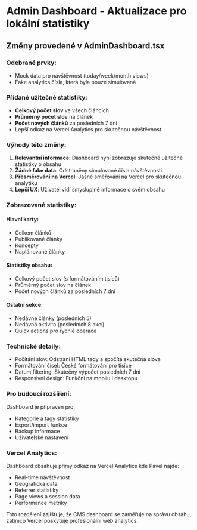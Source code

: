 # Admin Dashboard - Aktualizace pro lokální statistiky

## Změny provedené v AdminDashboard.tsx

### Odebrané prvky:
- Mock data pro návštěvnost (today/week/month views)
- Fake analytics čísla, která byla pouze simulovaná

### Přidané užitečné statistiky:
- **Celkový počet slov** ve všech článcích
- **Průměrný počet slov** na článek
- **Počet nových článků** za posledních 7 dní
- Lepší odkaz na Vercel Analytics pro skutečnou návštěvnost

### Výhody této změny:

1. **Relevantní informace**: Dashboard nyní zobrazuje skutečně užitečné statistiky o obsahu
2. **Žádné fake data**: Odstraněny simulované čísla návštěvnosti
3. **Přesměrování na Vercel**: Jasné směřování na Vercel pro skutečnou analytiku
4. **Lepší UX**: Uživatel vidí smysluplné informace o svém obsahu

### Zobrazované statistiky:

#### Hlavní karty:
- Celkem článků
- Publikované články  
- Koncepty
- Naplánované články

#### Statistiky obsahu:
- Celkový počet slov (s formátováním tisíců)
- Průměrný počet slov na článek
- Počet nových článků za posledních 7 dní

#### Ostatní sekce:
- Nedávné články (posledních 5)
- Nedávná aktivita (posledních 8 akcí)
- Quick actions pro rychlé operace

### Technické detaily:

- Počítání slov: Odstraní HTML tagy a spočítá skutečná slova
- Formátování čísel: České formátování pro tisíce
- Datum filtering: Skutečný výpočet posledních 7 dní
- Responsivní design: Funkční na mobilu i desktopu

### Pro budoucí rozšíření:

Dashboard je připraven pro:
- Kategorie a tagy statistiky
- Export/import funkce
- Backup informace
- Uživatelské nastavení

### Vercel Analytics:

Dashboard obsahuje přímý odkaz na Vercel Analytics kde Pavel najde:
- Real-time návštěvnost
- Geografická data
- Referrer statistiky
- Page views a session data
- Performance metriky

Toto rozdělení zajišťuje, že CMS dashboard se zaměřuje na správu obsahu, zatímco Vercel poskytuje profesionální web analytics.
